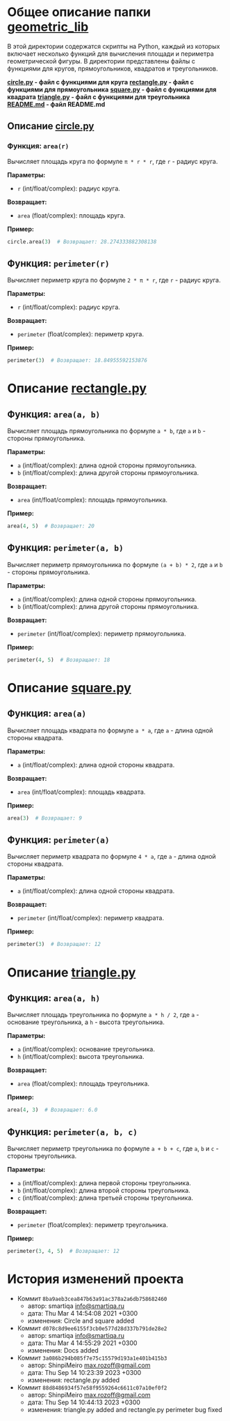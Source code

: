 # Общее описание папки [geometric_lib](../)
В этой директории содержатся скрипты на Python, каждый из которых включает несколько функций для вычисления площади и периметра 
геометрической фигуры. 
В директории представлены файлы с функциями для кругов, прямоугольников, квадратов и треугольников.

**[circle.py](../circle.py) - файл с функциями для круга**
**[rectangle.py](../rectangle.py) - файл с функциями для прямоугольника**
**[square.py](../square.py) - файл с функциями для квадрата**
**[triangle.py](../triangle.py) - файл с функциями для треугольника**
**[README.md](../docs/README.md) - файл README.md**

## Описание [circle.py](../circle.py)

### Функция: `area(r)`

Вычисляет площадь круга по формуле `π * r * r`, где `r` - радиус круга.

**Параметры:**

- `r` (int/float/complex): радиус круга.

**Возвращает:**

- `area` (float/complex): площадь круга.

**Пример:**

```python
circle.area(3)  # Возвращает: 28.274333882308138

```

## Функция: `perimeter(r)`

Вычисляет периметр круга по формуле `2 * π * r`, где `r` - радиус круга.

**Параметры:**

- `r` (int/float/complex): радиус круга.

**Возвращает:**

- `perimeter` (float/complex): периметр круга.

**Пример:**

```python
perimeter(3)  # Возвращает: 18.84955592153876

```

# Описание [rectangle.py](../rectangle.py)

## Функция: `area(a, b)`

Вычисляет площадь прямоугольника по формуле `a * b`, где `a` и `b` - стороны прямоугольника.

**Параметры:**

- `a` (int/float/complex): длина одной стороны прямоугольника.
- `b` (int/float/complex): длина другой стороны прямоугольника.

**Возвращает:**

- `area` (int/float/complex): площадь прямоугольника.

**Пример:**

```python
area(4, 5)  # Возвращает: 20

```

## Функция: `perimeter(a, b)`

Вычисляет периметр прямоугольника по формуле `(a + b) * 2`, где `a` и `b` - стороны прямоугольника.

**Параметры:**

- `a` (int/float/complex): длина одной стороны прямоугольника.
- `b` (int/float/complex): длина другой стороны прямоугольника.

**Возвращает:**

- `perimeter` (int/float/complex): периметр прямоугольника.

**Пример:**

```python
perimeter(4, 5)  # Возвращает: 18

```
# Описание [square.py](../square.py)

## Функция: `area(a)`

Вычисляет площадь квадрата по формуле `a * a`, где `a` - длина одной стороны квадрата.

**Параметры:**

- `a` (int/float/complex): длина одной стороны квадрата.

**Возвращает:**

- `area` (int/float/complex): площадь квадрата.

**Пример:**

```python
area(3)  # Возвращает: 9

```

## Функция: `perimeter(a)`

Вычисляет периметр квадрата по формуле `4 * a`, где `a` - длина одной стороны квадрата.

**Параметры:**

- `a` (int/float/complex): длина одной стороны квадрата.

**Возвращает:**

- `perimeter` (int/float/complex): периметр квадрата.

**Пример:**

```python
perimeter(3)  # Возвращает: 12

```

# Описание [triangle.py](../triangle.py)

## Функция: `area(a, h)`

Вычисляет площадь треугольника по формуле `a * h / 2`, где `a` - основание треугольника, а `h` - высота треугольника.

**Параметры:**

- `a` (int/float/complex): основание треугольника.
- `h` (int/float/complex): высота треугольника.

**Возвращает:**

- `area` (float/complex): площадь треугольника.

**Пример:**

```python
area(4, 3)  # Возвращает: 6.0

```

## Функция: `perimeter(a, b, c)`

Вычисляет периметр треугольника по формуле `a + b + c`, где `a`, `b` и `c` - стороны треугольника.

**Параметры:**

- `a` (int/float/complex): длина первой стороны треугольника.
- `b` (int/float/complex): длина второй стороны треугольника.
- `c` (int/float/complex): длина третьей стороны треугольника.

**Возвращает:**

- `perimeter` (float/complex): периметр треугольника.

**Пример:**

```python
perimeter(3, 4, 5)  # Возвращает: 12

```

# История изменений проекта

* Коммит `8ba9aeb3cea847b63a91ac378a2a6db758682460` 
  + автор: smartiqa <info@smartiqa.ru>
  + дата: Thu Mar 4 14:54:08 2021 +0300
  + изменения: Circle and square added
* Коммит `d078c8d9ee6155f3cb0e577d28d337b791de28e2` 
  + автор: smartiqa <info@smartiqa.ru>
  + дата: Thu Mar 4 14:55:29 2021 +0300
  + изменения: Docs added
* Коммит `3a086b294b085f7e75c15579d193a1e401b415b3` 
  + автор: ShinpiMeiro <max.rozoff@gmail.com>
  + дата: Thu Sep 14 10:23:39 2023 +0300
  + изменения: rectangle.py added
* Коммит `88d8486934f57e58f9559264c6611c07a10ef0f2` 
  + автор: ShinpiMeiro <max.rozoff@gmail.com>
  + дата: Thu Sep 14 10:44:13 2023 +0300
  + изменения: triangle.py added and rectangle.py perimeter bug fixed
